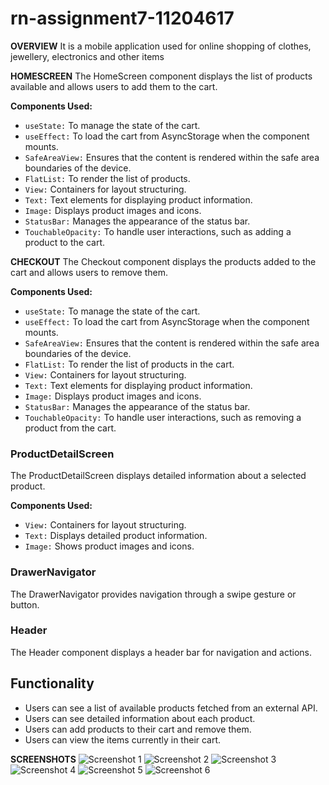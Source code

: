 # rn-assignment7-11204617
**OVERVIEW**
It is a mobile application used for online shopping of clothes, jewellery, electronics and other items

**HOMESCREEN**
The HomeScreen component displays the list of products available and allows users to add them to the cart.

**Components Used:**
- `useState:` To manage the state of the cart.
- `useEffect:` To load the cart from AsyncStorage when the component mounts.
- `SafeAreaView:` Ensures that the content is rendered within the safe area boundaries of the device.
- `FlatList:` To render the list of products.
- `View:` Containers for layout structuring.
- `Text:` Text elements for displaying product information.
- `Image:` Displays product images and icons.
- `StatusBar:` Manages the appearance of the status bar.
- `TouchableOpacity:` To handle user interactions, such as adding a product to the cart.

**CHECKOUT**
The Checkout component displays the products added to the cart and allows users to remove them.

**Components Used:**
- `useState:` To manage the state of the cart.
- `useEffect:` To load the cart from AsyncStorage when the component mounts.
- `SafeAreaView:` Ensures that the content is rendered within the safe area boundaries of the device.
- `FlatList:` To render the list of products in the cart.
- `View:` Containers for layout structuring.
- `Text:` Text elements for displaying product information.
- `Image:` Displays product images and icons.
- `StatusBar:` Manages the appearance of the status bar.
- `TouchableOpacity:` To handle user interactions, such as removing a product from the cart.

### ProductDetailScreen
The ProductDetailScreen displays detailed information about a selected product.

**Components Used:**
- `View:` Containers for layout structuring.
- `Text:` Displays detailed product information.
- `Image:` Shows product images and icons.

### DrawerNavigator
The DrawerNavigator provides navigation through a swipe gesture or button.

### Header
The Header component displays a header bar for navigation and actions.

## Functionality
- Users can see a list of available products fetched from an external API.
- Users can see detailed information about each product.
- Users can add products to their cart and remove them.
- Users can view the items currently in their cart.


**SCREENSHOTS**
![Screenshot 1](../rn-assignment7-11204617/my-app/assets/Screenshot1.jpeg)
![Screenshot 2](../rn-assignment7-11204617/my-app/assets/Screenshot2.jpeg)
![Screenshot 3](../rn-assignment7-11204617/my-app/assets/Screenshot3.jpeg)
![Screenshot 4](../rn-assignment7-11204617/my-app/assets/Screenshot4.jpeg)
![Screenshot 5](../rn-assignment7-11204617/my-app/assets/Screenshot5.jpeg)
![Screenshot 6](../rn-assignment7-11204617/my-app/assets/Screenshot6.jpeg)